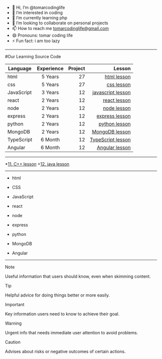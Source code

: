 - 👋 Hi, I’m @tomarcodinglife
- 👀 I’m interested in coding
- 🌱 I’m currently learning php
- 💞️ I’m looking to collaborate on personal projects
- 📫 How to reach me tomarcodinglife@gmail.com
- 😄 Pronouns: tomar coding life
- ⚡ Fun fact: i am too lazy
  
---
#Our Learning Source Code

| Language      | Experience    | Project  |  Lesson  |
| ------------- |:-------------:| -----:| -----:|
| html          | 5 Years      | 27     | [html lesson](https://github.com/tomarcodinglife/html)              |
| css           | 5 Years      | 27     | [css lesson](https://github.com/tomarcodinglife/html)               |
| JavaScript    | 3 Years      | 12     | [javascript lesson](https://github.com/tomarcodinglife/html)        |
| react         | 2 Years      | 12     | [react lesson](https://github.com/tomarcodinglife/html)             |
| node          | 2 Years      | 12     | [node lesson](https://github.com/tomarcodinglife/html)              |
| express       | 2 Years      | 12     | [express lesson](https://github.com/tomarcodinglife/html)           |
| python        | 2 Years      | 12     | [python lesson](https://github.com/tomarcodinglife/html)            |
| MongoDB       | 2 Years      | 12     | [MongoDB lesson](https://github.com/tomarcodinglife/html)           |
| TypeScript    | 6 Month      | 12     | [TypeScript lesson](https://github.com/tomarcodinglife/html)        |
| Angular       | 6 Month      | 12     | [Angular lesson](https://github.com/tomarcodinglife/html)           |

---

*[11. C++ lesson](https://github.com/tomarcodinglife/html)
+[12. java lesson](https://github.com/tomarcodinglife/html)

---
- html
* CSS
+ JavaScript
- react  
* node
+ express
- python  
* MongoDB
+ Angular

---

> [!NOTE]
> Useful information that users should know, even when skimming content.

> [!TIP]
> Helpful advice for doing things better or more easily.

> [!IMPORTANT]
> Key information users need to know to achieve their goal.

> [!WARNING]
> Urgent info that needs immediate user attention to avoid problems.

> [!CAUTION]
> Advises about risks or negative outcomes of certain actions.


<!---
tomarcodinglife/tomarcodinglife is a ✨ special ✨ repository because its `README.md` (this file) appears on your GitHub profile.
You can click the Preview link to take a look at your changes.
--->

